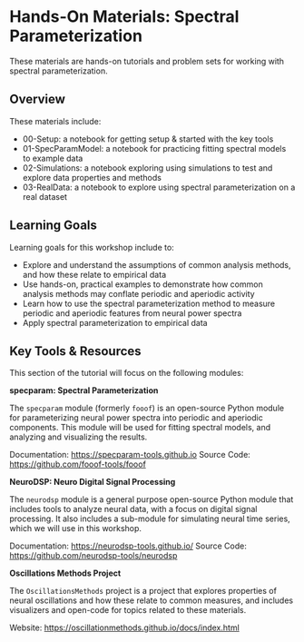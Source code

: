 # Hands-On Materials: Spectral Parameterization

These materials are hands-on tutorials and problem sets for working with spectral parameterization.

## Overview

These materials include:
- 00-Setup: a notebook for getting setup & started with the key tools
- 01-SpecParamModel: a notebook for practicing fitting spectral models to example data
- 02-Simulations: a notebook exploring using simulations to test and explore data properties and methods
- 03-RealData: a notebook to explore using spectral parameterization on a real dataset

## Learning Goals

Learning goals for this workshop include to:
- Explore and understand the assumptions of common analysis methods, and how these relate to empirical data
- Use hands-on, practical examples to demonstrate how common analysis methods may conflate periodic and aperiodic activity
- Learn how to use the spectral parameterization method to measure periodic and aperiodic features from neural power spectra
- Apply spectral parameterization to empirical data

## Key Tools & Resources

This section of the tutorial will focus on the following modules:

**specparam: Spectral Parameterization**

The `specparam` module (formerly `fooof`) is an open-source Python module for parameterizing neural power spectra into periodic and aperiodic components. This module will be used for fitting spectral models, and analyzing and visualizing the results.

Documentation:      https://specparam-tools.github.io
Source Code:        https://github.com/fooof-tools/fooof

**NeuroDSP: Neuro Digital Signal Processing**

The `neurodsp` module is a general purpose open-source Python module that includes tools to analyze neural data, with a focus on digital signal processing. It also includes a sub-module for simulating neural time series, which we will use in this workshop.

Documentation:      https://neurodsp-tools.github.io/
Source Code:        https://github.com/neurodsp-tools/neurodsp

**Oscillations Methods Project**

The `OscillationsMethods` project is a project that explores properties of neural oscillations and how these relate to common measures, and includes visualizers and open-code for topics related to these materials.

Website:            https://oscillationmethods.github.io/docs/index.html
